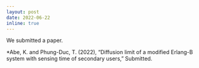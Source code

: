 ```yaml
---
layout: post
date: 2022-06-22
inline: true
---
```


We submitted a paper.  

*Abe, K. and Phung-Duc, T. (2022), “Diffusion limit of a modified Erlang-B system with sensing time of secondary users,” Submitted.
